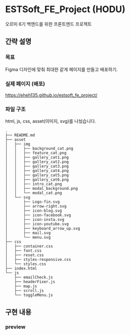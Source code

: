 # ESTSoft_FE_Project (HODU)
오르미 6기 백엔드를 위한 프론트엔드 프로젝트

## 간략 설명
### 목표
Figma 디자인에 맞춰 최대한 같게 페이지를 만들고 배포하기.

### 실제 페이지 (배포)
https://eheh135.github.io/estsoft_fe_project/ 

### 파일 구조
html, js, css, asset(이미지, svg)를 나눴습니다.
```
.
├── README.md
├── asset
│   ├── img
│   │   ├── background_cat.png
│   │   ├── feature_cat.png
│   │   ├── gallery_cat1.png
│   │   ├── gallery_cat2.png
│   │   ├── gallery_cat3.png
│   │   ├── gallery_cat4.png
│   │   ├── gallery_cat5.png
│   │   ├── gallery_cat6.png
│   │   ├── intro_cat.png
│   │   ├── modal_background.png
│   │   └── modal_cat.png
│   └── svg
│       ├── Logo-fin.svg
│       ├── arrow-right.svg
│       ├── icon-blog.svg
│       ├── icon-facebook.svg
│       ├── icon-insta.svg
│       ├── icon-youtube.svg
│       ├── keyboard_arrow_up.svg
│       ├── mail.svg
│       └── menu.svg
├── css
│   ├── container.css
│   ├── font.css
│   ├── reset.css
│   ├── styles-responsive.css
│   └── styles.css
├── index.html
└── js
    ├── emailCheck.js
    ├── headerFixer.js
    ├── map.js
    ├── scroll.js
    └── toggleMenu.js
```

## 구현 내용
### preview

###
